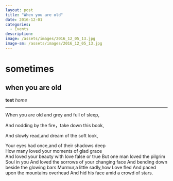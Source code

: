 ```yaml
---
layout: post
title: "When you are old"
date: 2016-12-01
categories:
  - Events
description: 
image: /assets/images/2016_12_05_13.jpg
image-sm: /assets/images/2016_12_05_13.jpg
---
```

# sometimes

## when you are old

**test**
*home*

------
When you are old and grey and full of sleep, 

And nodding by the fire，take down this book,

And slowly read,and dream of the soft look,
 
Your eyes had once,and of their shadows deep  
How many loved your moments of glad grace  
And loved your beauty with love false or true
But one man loved the pilgrim Soul in you 
And loved the sorrows of your changing face
And bending down beside the glowing bars
Murmur,a little sadly,how Love fled
And paced upon the mountains overhead 
And hid his face amid a crowd of stars. 
